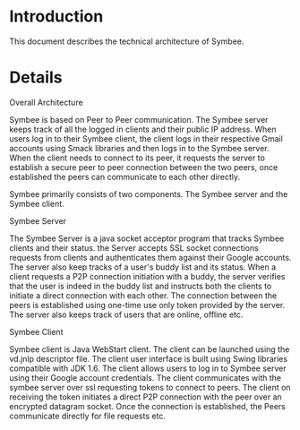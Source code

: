 # Introduction #

This document describes the technical architecture of Symbee.

# Details #

Overall Architecture



Symbee is based on Peer to Peer communication. The Symbee server keeps track of all the logged in clients and their public IP address. When users log in to their Symbee client, the client logs in their respective Gmail accounts using Smack libraries and then logs in to the Symbee server. When the client needs to connect to its peer, it requests the server to establish a secure peer to peer connection between the two peers, once established the peers can communicate to each other directly.

Symbee primarily consists of two components. The Symbee server and the Symbee client.

Symbee Server



The Symbee Server is a java socket acceptor program that tracks Symbee clients and their status. the Server accepts SSL socket connections requests from clients and authenticates them against their Google accounts. The server also keep tracks of a user's buddy list and its status. When a client requests a P2P connection initiation with a buddy, the server verifies that the user is indeed in the buddy list and instructs both the clients to initiate a direct connection with each other. The connection between the peers is established using one-time use only token provided  by the server. The server also keeps track of users that are online, offline etc.

Symbee Client




Symbee client is Java WebStart client. The client can be launched using the vd.jnlp descriptor file. The client user interface is built using Swing libraries compatible with JDK 1.6. The client allows users to log in to Symbee server using their Google account credentials. The client communicates with the symbee server over ssl requesting tokens to connect to peers. The client on receiving the token initiates a direct P2P connection with the peer over an encrypted datagram socket. Once the connection is established, the Peers communicate directly for file requests etc.